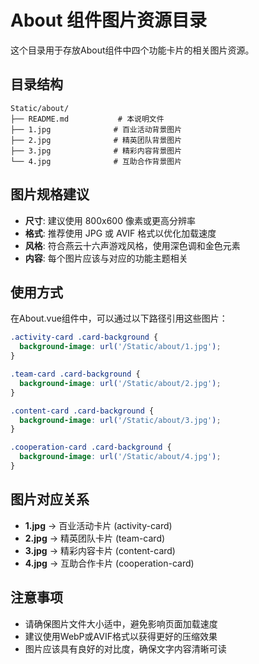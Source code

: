 # About 组件图片资源目录

这个目录用于存放About组件中四个功能卡片的相关图片资源。

## 目录结构

```
Static/about/
├── README.md           # 本说明文件
├── 1.jpg              # 百业活动背景图片
├── 2.jpg              # 精英团队背景图片
├── 3.jpg              # 精彩内容背景图片
└── 4.jpg              # 互助合作背景图片
```

## 图片规格建议

- **尺寸**: 建议使用 800x600 像素或更高分辨率
- **格式**: 推荐使用 JPG 或 AVIF 格式以优化加载速度
- **风格**: 符合燕云十六声游戏风格，使用深色调和金色元素
- **内容**: 每个图片应该与对应的功能主题相关

## 使用方式

在About.vue组件中，可以通过以下路径引用这些图片：

```css
.activity-card .card-background {
  background-image: url('/Static/about/1.jpg');
}

.team-card .card-background {
  background-image: url('/Static/about/2.jpg');
}

.content-card .card-background {
  background-image: url('/Static/about/3.jpg');
}

.cooperation-card .card-background {
  background-image: url('/Static/about/4.jpg');
}
```

## 图片对应关系

- **1.jpg** → 百业活动卡片 (activity-card)
- **2.jpg** → 精英团队卡片 (team-card)  
- **3.jpg** → 精彩内容卡片 (content-card)
- **4.jpg** → 互助合作卡片 (cooperation-card)

## 注意事项

- 请确保图片文件大小适中，避免影响页面加载速度
- 建议使用WebP或AVIF格式以获得更好的压缩效果
- 图片应该具有良好的对比度，确保文字内容清晰可读
